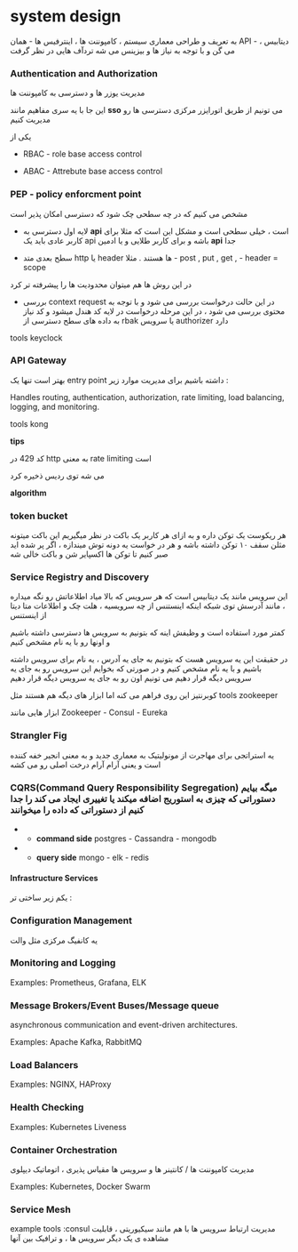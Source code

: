 
# system design

به تعریف و طراحی معماری سیستم ، کامپوننت ها ، اینترفیس ها - همان API  - ، دیتابیس می گن و با توجه به نیاز ها و بیزینس می شه تردآف هایی در نظر گرفت



### **Authentication and Authorization**

مدیریت یوزر ها و دسترسی به کامپوننت ها


این جا با یه سری مفاهیم مانند **sso** می تونیم از طریق اتورایزر مرکزی  دسترسی ها رو مدیریت کنیم

یکی از 

+ RBAC - role base access control

+ ABAC - Attrebute base access control

###  PEP  - policy enforcment point

مشخص می کنیم که در چه سطحی چک شود که دسترسی امکان پذیر است

+ لایه اول دسترسی به **api**  است ، خیلی سطحی است و مشکل این است که مثلا برای کاربر عادی باید یک api  باشه و برای کاربر طلایی و یا ادمین  **api**  جدا


+ سطح بعدی متد http  یا header  ها هستند . مثلا  - post , put , get , - header = scope

در این روش ها هم میتوان محدودیت ها را پیشرفته تر کرد

+ بررسی context request   در این حالت درخواست بررسی می شود و با توجه به محتوی بررسی می شود ، در این مرحله درخواست در لایه کد هندل میشود و کد نیاز به داده های سطح دسترسی از rbak  یا سرویس authorizer  دارد




tools keyclock



### **API Gateway**

بهتر است تنها یک entry point داشته باشیم برای مدیریت موارد زیر : 

Handles routing, authentication, authorization, rate limiting, load balancing, logging, and monitoring.

tools kong 

**tips**

 کد 429 در http به معنی rate limiting است

می شه توی ردیس ذخیره کرد

**algorithm**

### **token bucket**

هر ریکوست یک توکن داره و به ازای هر کاربر یک باکت در نظر میگیریم این باکت میتونه مثلن سقف ۱۰ توکن داشته باشه و هر در خواست یه دونه توش میندازه ، اگر پر شده اید صبر کنیم تا توکن ها اکسپایر شن و باکت خالی شه 




### **Service Registry and Discovery**

این سرویس مانند یک دیتابیس است که هر سرویس که بالا میاد اطلاعاتش رو نگه میداره ، مانند آدرسش توی شبکه  اینکه اینستنس از چه سرویسیه ، هلت چک و اطلاعات متا دیتا از اینستنس

کمتر مورد استفاده است و وظیفش اینه که بتونیم به سرویس ها دسترسی داشته باشیم و اونها رو با یه نام مشخص کنیم

در حقیقت این یه سرویس هست که بتونیم به جای یه آدرس ، یه نام برای سرویس داشته باشیم و با یه نام مشخص کنیم و در صورتی که بخوایم این سرویس رو به جای یه سرویس دیگه قرار دهیم می تونیم اون رو به جای یه سرویس دیگه قرار دهیم 

کوبرنتیز این روی فراهم می کنه اما ابزار های دیگه هم هستند مثل tools zookeeper


ابزار هایی مانند Zookeeper - Consul - Eureka

### **Strangler Fig**

یه استراتجی برای مهاجرت از مونولیتیک به معماری جدید و به معنی انجیر خفه کننده است و یعنی آرام آرام درخت اصلی رو می کشه

### **CQRS(Command Query Responsibility Segregation)** میگه بیایم دستوراتی که چیزی به استوریج اضافه میکند یا تغییری ایجاد می کند را جدا کنیم از دستوراتی که داده را میخوانند 
 - - **command side** postgres - Cassandra - mongodb
 - - **query side** mongo - elk - redis


#### **Infrastructure Services**

یکم زیر ساختی تر :

### **Configuration Management**

یه کانفیگ مرکزی مثل والت

### **Monitoring and Logging**

Examples: Prometheus, Grafana, ELK

### **Message Brokers/Event Buses/Message queue**

asynchronous communication and event-driven architectures.

Examples: Apache Kafka, RabbitMQ

### **Load Balancers**

Examples: NGINX, HAProxy

### **Health Checking**

Examples: Kubernetes Liveness

### **Container Orchestration**

مدیریت کامپوننت ها / کانتینر ها و سرویس ها مقیاس پذیری ، اتوماتیک دیپلوی

Examples: Kubernetes, Docker Swarm

### **Service Mesh**
  
example tools :consul
مدیریت  ارتباط سرویس ها با هم  مانند سیکیوریتی ، قابلیت مشاهده ی یک دیگر سرویس ها ،  و ترافیک بین آنها

